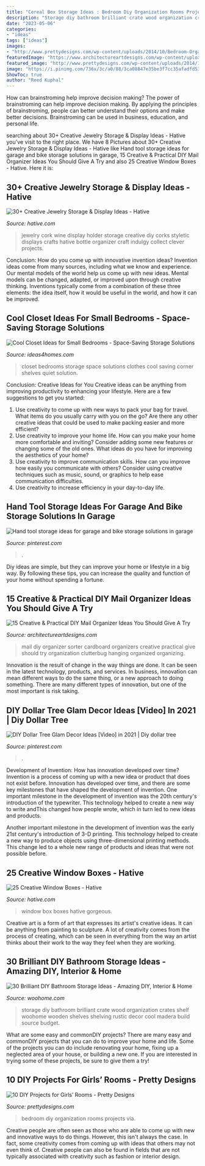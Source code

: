 ```yaml
---
title: "Cereal Box Storage Ideas : Bedroom Diy Organization Rooms Projects Via"
description: "Storage diy bathroom brilliant crate wood organization crates shelf woohome wooden shelves shelving rustic decor cool madera build source budget"
date: "2023-05-06"
categories:
- "ideas"
tags: ["ideas"]
images:
- "http://www.prettydesigns.com/wp-content/uploads/2014/10/Bedroom-Organization.jpg"
featuredImage: "https://www.architectureartdesigns.com/wp-content/uploads/2019/04/15-Creative-Practical-DIY-Mail-Organizer-Ideas-You-Should-Give-A-Try-11.jpg"
featured_image: "http://www.prettydesigns.com/wp-content/uploads/2014/10/Bedroom-Organization.jpg"
image: "https://i.pinimg.com/736x/3c/a0/88/3ca08847e35be3f7cc35afadfd538c96.jpg"
ShowToc: true
author: "Reed Kuphal"
---
```



How can brainstroming help improve decision making?
The power of brainstroming can help improve decision making. By applying the principles of brainstroming, people can better understand their options and make better decisions. Brainstroming can be used in business, education, and personal life.

	

		
searching about 30+ Creative Jewelry Storage &amp; Display Ideas - Hative you've visit to the right place. We have 8 Pictures about 30+ Creative Jewelry Storage &amp; Display Ideas - Hative like Hand tool storage ideas for garage and bike storage solutions in garage, 15 Creative &amp; Practical DIY Mail Organizer Ideas You Should Give A Try and also 25 Creative Window Boxes - Hative. Here it is:
		
    
## 30+ Creative Jewelry Storage &amp; Display Ideas - Hative

<img loading=lazy src="https://hative.com/wp-content/uploads/2015/01/jewelry-storage-display-ideas/4-wine-cork-jewelry-holder.jpg" onerror="this.onerror=null;this.src='https://tse3.mm.bing.net/th?id=OIP.FwVNXz2MrSzob-lrHpXaiQHaKW&amp;pid=15.1';" alt="30+ Creative Jewelry Storage &amp; Display Ideas - Hative">

_Source: hative.com_

>jewelry cork wine display holder storage creative diy corks styletic displays crafts hative bottle organizer craft indulgy collect clever projects. 

	

Conclusion: How do you come up with innovative invention ideas?
Invention ideas come from many sources, including what we know and experience. Our mental models of the world help us come up with new ideas. Mental models can be changed, adapted, or improved upon through creative thinking. Inventions typically come from a combination of these three elements: the idea itself, how it would be useful in the world, and how it can be improved.

    
## Cool Closet Ideas For Small Bedrooms - Space-Saving Storage Solutions

<img loading=lazy src="http://www.ideas4homes.com/wp-content/uploads/2015/08/Colorful-Boxes-in-White-Shelves-between-Clothes-Hangers-inside-Kids-Closet-Ideas-for-Small-Bedrooms.jpg" onerror="this.onerror=null;this.src='https://tse2.mm.bing.net/th?id=OIP.0E0q-6pGtd_WXZ4GOEXn2QHaJ4&amp;pid=15.1';" alt="Cool Closet Ideas for Small Bedrooms - Space-Saving Storage Solutions">

_Source: ideas4homes.com_

>closet bedrooms storage space solutions clothes cool saving corner shelves quiet solution. 

	

Conclusion: Creative Ideas for You
Creative ideas can be anything from improving productivity to enhancing your lifestyle. Here are a few suggestions to get you started: 
1. Use creativity to come up with new ways to pack your bag for travel. What items do you usually carry with you on the go? Are there any other creative ideas that could be used to make packing easier and more efficient?
2. Use creativity to improve your home life. How can you make your home more comfortable and inviting? Consider adding some new features or changing some of the old ones. What ideas do you have for improving the aesthetics of your home? 
3. Use creativity to improve communication skills. How can you improve how easily you communicate with others? Consider using creative techniques such as music, sound, or graphics to help ease communication difficulties.
4. Use creativity to increase efficiency in your day-to-day life.

    
## Hand Tool Storage Ideas For Garage And Bike Storage Solutions In Garage

<img loading=lazy src="https://i.pinimg.com/736x/19/86/26/198626ca34da5924f84b04b839604763.jpg" onerror="this.onerror=null;this.src='https://tse1.mm.bing.net/th?id=OIP.YTbqA29PKRUNAWd1pnSt4wHaJ9&amp;pid=15.1';" alt="Hand tool storage ideas for garage and bike storage solutions in garage">

_Source: pinterest.com_

>. 

	

Diy ideas are simple, but they can improve your home or lifestyle in a big way. By following these tips, you can increase the quality and function of your home without spending a fortune.

    
## 15 Creative &amp; Practical DIY Mail Organizer Ideas You Should Give A Try

<img loading=lazy src="https://www.architectureartdesigns.com/wp-content/uploads/2019/04/15-Creative-Practical-DIY-Mail-Organizer-Ideas-You-Should-Give-A-Try-11.jpg" onerror="this.onerror=null;this.src='https://tse2.mm.bing.net/th?id=OIP.w0llbGK2BSIhqkA55srHUQHaLK&amp;pid=15.1';" alt="15 Creative &amp; Practical DIY Mail Organizer Ideas You Should Give A Try">

_Source: architectureartdesigns.com_

>mail diy organizer sorter cardboard organizers creative practical give should try organization clutterbug hanging organized organizing. 

	

Innovation is the result of change in the way things are done. It can be seen in the latest technology, products, and services. In business, innovation can mean different ways to do the same thing, or a new approach to doing something. There are many different types of innovation, but one of the most important is risk taking.

    
## DIY Dollar Tree Glam Decor Ideas [Video] In 2021 | Diy Dollar Tree

<img loading=lazy src="https://i.pinimg.com/736x/3c/a0/88/3ca08847e35be3f7cc35afadfd538c96.jpg" onerror="this.onerror=null;this.src='https://tse2.mm.bing.net/th?id=OIP.-2YHqkEelrHeMGjzjt2iQAHaNK&amp;pid=15.1';" alt="DIY Dollar Tree Glam Decor Ideas [Video] in 2021 | Diy dollar tree">

_Source: pinterest.com_

>. 

	

Development of Invention: How has innovation developed over time?
Invention is a process of coming up with a new idea or product that does not exist before. Innovation has developed over time, and there are some key milestones that have shaped the development of invention. 
One important milestone in the development of invention was the 20th century's introduction of the typewriter. This technology helped to create a new way to write andThis changed how people wrote, which in turn led to new ideas and products. 

Another important milestone in the development of invention was the early 21st century's introduction of 3-D printing. This technology helped to create a new way to produce objects using three-dimensional printing methods. This change led to a whole new range of products and ideas that were not possible before.

    
## 25 Creative Window Boxes - Hative

<img loading=lazy src="https://hative.com/wp-content/uploads/2016/04/window-box/19-window-box-ideas.jpg" onerror="this.onerror=null;this.src='https://tse2.mm.bing.net/th?id=OIP.j9aspp5vXGobwEHvZwfRbgHaJ7&amp;pid=15.1';" alt="25 Creative Window Boxes - Hative">

_Source: hative.com_

>window box boxes hative gorgeous. 

	

Creative art is a form of art that expresses its artist's creative ideas. It can be anything from painting to sculpture. A lot of creativity comes from the process of creating, which can be seen in everything from the way an artist thinks about their work to the way they feel when they are working.

    
## 30 Brilliant DIY Bathroom Storage Ideas - Amazing DIY, Interior &amp; Home

<img loading=lazy src="http://www.woohome.com/wp-content/uploads/2013/11/diy-bathroom-storage-ideas-15.jpg" onerror="this.onerror=null;this.src='https://tse2.mm.bing.net/th?id=OIP.RfnL3iYEiyoSntoK85LdQAHaKO&amp;pid=15.1';" alt="30 Brilliant DIY Bathroom Storage Ideas - Amazing DIY, Interior &amp; Home">

_Source: woohome.com_

>storage diy bathroom brilliant crate wood organization crates shelf woohome wooden shelves shelving rustic decor cool madera build source budget. 

	

What are some easy and commonDIY projects?
There are many easy and commonDIY projects that you can do to improve your home and life. Some of the projects you can do include renovating your home, fixing up a neglected area of your house, or building a new one. If you are interested in trying some of these projects, be sure to give them a try!

    
## 10 DIY Projects For Girls’ Rooms - Pretty Designs

<img loading=lazy src="http://www.prettydesigns.com/wp-content/uploads/2014/10/Bedroom-Organization.jpg" onerror="this.onerror=null;this.src='https://tse2.mm.bing.net/th?id=OIP.DNxoij5u2GTClTgMgwrZEQHaLZ&amp;pid=15.1';" alt="10 DIY Projects for Girls’ Rooms - Pretty Designs">

_Source: prettydesigns.com_

>bedroom diy organization rooms projects via. 

	

Creative people are often seen as those who are able to come up with new and innovative ways to do things. However, this isn't always the case. In fact, some creativity comes from coming up with ideas that others may not even think of. Creative people can also be found in fields that are not typically associated with creativity such as fashion or interior design.


